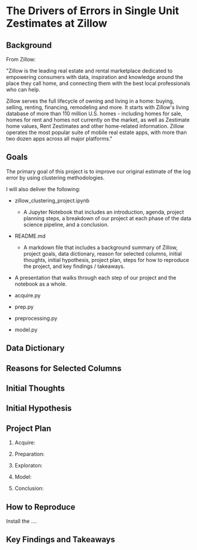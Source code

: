 # The Drivers of Errors in Single Unit Zestimates at Zillow

## Background

From Zillow:

"Zillow is the leading real estate and rental marketplace dedicated to empowering consumers with data, inspiration and knowledge around the place they call home, and connecting them with the best local professionals who can help.

Zillow serves the full lifecycle of owning and living in a home: buying, selling, renting, financing, remodeling and more. It starts with Zillow's living database of more than 110 million U.S. homes - including homes for sale, homes for rent and homes not currently on the market, as well as Zestimate home values, Rent Zestimates and other home-related information. Zillow operates the most popular suite of mobile real estate apps, with more than two dozen apps across all major platforms."

## Goals
The primary goal of this project is to improve our original estimate of the log error by using clustering methodologies.

I will also deliver the following:

- zillow_clustering_project.ipynb
    - A Jupyter Notebook that includes an introduction, agenda, project planning steps, a breakdown of our project at each phase of the data science pipeline, and a conclusion.

- README.md
    - A markdown file that includes a background summary of Zillow, project goals, data dictionary, reason for selected columns, initial thoughts, initial hypothesis, project plan, steps for how to reproduce the project, and key findings / takeaways.

- A presentation that walks through each step of our project and the notebook as a whole.

- acquire.py

- prep.py

- preprocessing.py

- model.py


## Data Dictionary


## Reasons for Selected Columns


## Initial Thoughts


## Initial Hypothesis


## Project Plan

1) Acquire:


2) Preparation:


3) Exploraton:


4) Model:


5) Conclusion:


## How to Reproduce

Install the ....

## Key Findings and Takeaways

